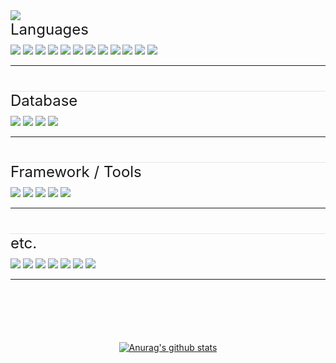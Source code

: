 <img src="https://capsule-render.vercel.app/api?type=waving&color=343a40&height=210&section=header&text=ksPr's github&fontSize=50&fontAlignY=35&fontColor=adb5bd" />

<div>
    <div style="font-size:24px;margin-bottom:10px">Languages</div>
    <img src="https://img.shields.io/badge/Javascript-ffb13b?style=flat-square&logo=javascript&logoColor=white">
    <img src="https://img.shields.io/badge/Typescript-3178C6?style=flat-square&logo=typescript&logoColor=white">
    <img src="https://img.shields.io/badge/Vue.js-4FC08D?style=flat-square&logo=vue.js&logoColor=white">
    <img src="https://img.shields.io/badge/Nuxt.js-00DC82?style=flat-square&logo=Nuxt.js&logoColor=white">
    <img src="https://img.shields.io/badge/React-0088CC?style=flat-square&logo=React&logoColor=white">
    <img src="https://img.shields.io/badge/React Native-0088CC?style=flat-square&logo=React&logoColor=white">
    <img src="https://img.shields.io/badge/Expo-000020?style=flat-square&logo=Expo&logoColor=white">
    <img src="https://img.shields.io/badge/.NET Core-512BD4?style=flat-square&logo=.NET&logoColor=white">
    <img src="https://img.shields.io/badge/C Sharp-239120?style=flat-square&logo=C Sharp&logoColor=white">
    <img src="https://img.shields.io/badge/Unity-000000?style=flat-square&logo=Unity&logoColor=white">
    <img src="https://img.shields.io/badge/Sass-CC6699?style=flat-square&logo=Sass&logoColor=white">
    <img src="https://img.shields.io/badge/PHP-777BB4?style=flat-square&logo=PHP&logoColor=white">
</div>

---

<div style="border-top: 1px solid rgba(128,128,128,0.2);margin-top:40px;">
    <div style="font-size:24px;margin-bottom:10px">Database</div>
    <img src="https://img.shields.io/badge/Prisma-2D3748?style=flat-square&logo=Prisma&logoColor=white">
    <img src="https://img.shields.io/badge/MySQL-4479A1?style=flat-square&logo=MySQL&logoColor=white">
    <img src="https://img.shields.io/badge/MongoDB-47A248?style=flat-square&logo=MongoDB&logoColor=white">
    <img src="https://img.shields.io/badge/Redis-DC382D?style=flat-square&logo=Redis&logoColor=white">
</div>

---

<div style="border-top: 1px solid rgba(128,128,128,0.2);margin-top:40px;">
    <div style="font-size:24px;margin-bottom:10px">Framework / Tools</div>
    <img src="https://img.shields.io/badge/Express-000000?style=flat-square&logo=Express&logoColor=white">
    <img src="https://img.shields.io/badge/Socket.io-010101?style=flat-square&logo=Socket.io&logoColor=white">
    <img src="https://img.shields.io/badge/Koa-33333D?style=flat-square&logo=Koa&logoColor=white">
    <img src="https://img.shields.io/badge/Node.js-339933?style=flat-square&logo=Node.js&logoColor=white">
    <img src="https://img.shields.io/badge/Prettier-F7B93E?style=flat-square&logo=Prettier&logoColor=white">
</div>

---

<div style="border-top: 1px solid rgba(128,128,128,0.2);margin-top:40px;">
    <div style="font-size:24px;margin-bottom:10px">etc.</div>
    <img src="https://img.shields.io/badge/Amazon AWS-232F3E?style=flat-square&logo=Amazon AWS&logoColor=white">
    <img src="https://img.shields.io/badge/Vultr-007BFC?style=flat-square&logo=Vultr&logoColor=white">
    <img src="https://img.shields.io/badge/Docker-2496ED?style=flat-square&logo=Docker&logoColor=white">
    <img src="https://img.shields.io/badge/Firebase-FFCA28?style=flat-square&logo=Firebase&logoColor=white">
    <img src="https://img.shields.io/badge/Cloudflare-F38020?style=flat-square&logo=Cloudflare&logoColor=white">
    <img src="https://img.shields.io/badge/Ubuntu-E95420?style=flat-square&logo=Ubuntu&logoColor=white">
    <img src="https://img.shields.io/badge/npm-CB3837?style=flat-square&logo=npm&logoColor=white">
</div>

---

<div align="center" style="margin-top:100px">

[![Anurag's github stats](https://github-readme-stats.vercel.app/api?username=k22pr&count_private=true&show_icons=true)](https://github.com/anuraghazra/github-readme-stats)

</div>
